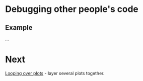 # Debugging other people's code

## Example

...

# Next

[Looping over plots](08-loopOverPlots.md) - layer several plots together.
